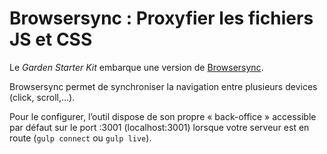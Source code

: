 
Browsersync : Proxyfier les fichiers JS et CSS
===============================================================================

Le _Garden Starter Kit_ embarque une version de [Browsersync](https://www.browsersync.io/).

Browsersync permet de synchroniser la navigation entre plusieurs devices (click, scroll,…).

Pour le configurer, l’outil dispose de son propre « back-office » accessible par défaut sur le port :3001 (localhost:3001) lorsque votre serveur est en route (`gulp connect` ou `gulp live`).

